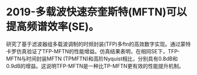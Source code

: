 # 2019-多载波快速奈奎斯特(MFTN)可以提高频谱效率(SE)。

研究了基于滤波器组多载波调制的时频封装(TFP)多ftn的高效数字实现。通过蒙特卡罗仿真验证了TFP-MFTN的性能增益。仿真结果表明，在相同SE下，TFP-MFTN与时间封装MFTN (TPMFTN)和高阶Nyquist相比，分别具有0.8dB和0.9dB的增益。这说明TFP-MFTN是一种比TP-MFTN更有效的性能提升机制。
